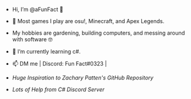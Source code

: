 - Hi, I’m @aFunFact 👋
- 👀 Most games I play are osu!, Minecraft, and Apex Legends.
- My hobbies are gardening, building computers, and messing around with software 🤓
- 🌱 I’m currently learning c#.
- 📫 DM me | Discord: Fun Fact#0323 |

- *Huge Inspiration to Zachary Patten's GitHub Repository*
- *Lots of Help from C# Discord Server*
